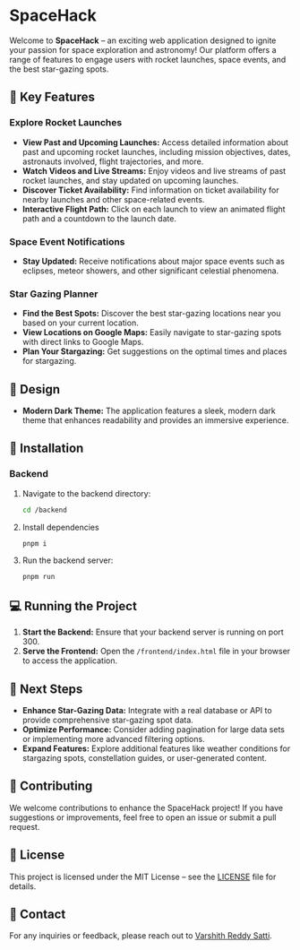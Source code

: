 # SpaceHack

Welcome to **SpaceHack** – an exciting web application designed to ignite your passion for space exploration and astronomy! Our platform offers a range of features to engage users with rocket launches, space events, and the best star-gazing spots.

## 🚀 Key Features

### Explore Rocket Launches

- **View Past and Upcoming Launches:** Access detailed information about past and upcoming rocket launches, including mission objectives, dates, astronauts involved, flight trajectories, and more.
- **Watch Videos and Live Streams:** Enjoy videos and live streams of past rocket launches, and stay updated on upcoming launches.
- **Discover Ticket Availability:** Find information on ticket availability for nearby launches and other space-related events.
- **Interactive Flight Path:** Click on each launch to view an animated flight path and a countdown to the launch date.

### Space Event Notifications

- **Stay Updated:** Receive notifications about major space events such as eclipses, meteor showers, and other significant celestial phenomena.

### Star Gazing Planner

- **Find the Best Spots:** Discover the best star-gazing locations near you based on your current location.
- **View Locations on Google Maps:** Easily navigate to star-gazing spots with direct links to Google Maps.
- **Plan Your Stargazing:** Get suggestions on the optimal times and places for stargazing.

## 🎨 Design

- **Modern Dark Theme:** The application features a sleek, modern dark theme that enhances readability and provides an immersive experience.

## 🔧 Installation

### Backend

1. Navigate to the backend directory:
   ```bash
   cd /backend
   ```
2. Install dependencies
   ```bash
   pnpm i
   ```
3. Run the backend server:
    ```bash
    pnpm run
    ```

## 💻 Running the Project

1. **Start the Backend:** Ensure that your backend server is running on port 300.
2. **Serve the Frontend:** Open the `/frontend/index.html` file in your browser to access the application.

## 🌟 Next Steps

- **Enhance Star-Gazing Data:** Integrate with a real database or API to provide comprehensive star-gazing spot data.
- **Optimize Performance:** Consider adding pagination for large data sets or implementing more advanced filtering options.
- **Expand Features:** Explore additional features like weather conditions for stargazing spots, constellation guides, or user-generated content.

## 🤝 Contributing

We welcome contributions to enhance the SpaceHack project! If you have suggestions or improvements, feel free to open an issue or submit a pull request.

## 📜 License

This project is licensed under the MIT License – see the [LICENSE](https://mit-license.org/) file for details.

## 📧 Contact

For any inquiries or feedback, please reach out to [Varshith Reddy Satti](mailto:EMPSpaceFestQuestions@varram.me).
